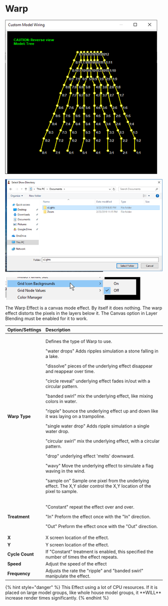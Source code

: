 # Warp

![Icon](../../.gitbook/assets/image%20%28301%29.png)

![Sequencer Grid](../../.gitbook/assets/image%20%28625%29.png)

![](../../.gitbook/assets/image%20%28150%29.png)

The Warp Effect is a canvas mode effect. By itself it does nothing. The warp effect distorts the pixels in the layers below it. The Canvas option in Layer Blending must be enabled for it to work.

<table>
  <thead>
    <tr>
      <th style="text-align:left">Option/Settings</th>
      <th style="text-align:left">Description</th>
    </tr>
  </thead>
  <tbody>
    <tr>
      <td style="text-align:left"><b>Warp Type</b>
      </td>
      <td style="text-align:left">
        <p>Defines the type of Warp to use.</p>
        <p></p>
        <p>&quot;water drops&quot; Adds ripples simulation a stone falling in a lake.</p>
        <p></p>
        <p>&quot;dissolve&quot; pieces of the underlying effect disappear and reappear
          over time.</p>
        <p></p>
        <p>&quot;circle reveal&quot; underlying effect fades in/out with a circular
          pattern.</p>
        <p></p>
        <p>&quot;banded swirl&quot; mix the underlying effect, like mixing colors
          in water.</p>
        <p></p>
        <p>&quot;ripple&quot; bounce the underlying effect up and down like it was
          laying on a trampoline.</p>
        <p></p>
        <p>&quot;single water drop&quot; Adds ripple simulation a single water drop.</p>
        <p></p>
        <p>&quot;circular swirl&quot; mix the underlying effect, with a circular
          pattern.</p>
        <p></p>
        <p>&quot;drop&quot; underlying effect &apos;melts&apos; downward.</p>
        <p></p>
        <p>&quot;wavy&quot; Move the underlying effect to simulate a flag waving
          in the wind.</p>
        <p></p>
        <p>&quot;sample on&quot; Sample one pixel from the underlying effect. The
          X,Y slider control the X,Y location of the pixel to sample.</p>
      </td>
    </tr>
    <tr>
      <td style="text-align:left"><b>Treatment</b>
      </td>
      <td style="text-align:left">
        <p>&quot;Constant&quot; repeat the effect over and over.</p>
        <p></p>
        <p>&quot;In&quot; Preform the effect once with the &quot;In&quot; direction.</p>
        <p></p>
        <p>&quot;Out&quot; Preform the effect once with the &quot;Out&quot; direction.</p>
      </td>
    </tr>
    <tr>
      <td style="text-align:left"><b>X</b>
      </td>
      <td style="text-align:left">X screen location of the effect.</td>
    </tr>
    <tr>
      <td style="text-align:left"><b>Y</b>
      </td>
      <td style="text-align:left">Y screen location of the effect.</td>
    </tr>
    <tr>
      <td style="text-align:left"><b>Cycle Count</b>
      </td>
      <td style="text-align:left">If &quot;Constant&quot; treatment is enabled, this specified the number
        of times the effect repeats.</td>
    </tr>
    <tr>
      <td style="text-align:left"><b>Speed</b>
      </td>
      <td style="text-align:left">Adjust the speed of the effect</td>
    </tr>
    <tr>
      <td style="text-align:left"><b>Frequency</b>
      </td>
      <td style="text-align:left">Adjusts the rate the &quot;ripple&quot; and &quot;banded swirl&quot; manipulate
        the effect.</td>
    </tr>
  </tbody>
</table>{% hint style="danger" %}
This Effect using a lot of CPU resources. If it is placed on large model groups, like whole house model groups, it **WILL** increase render times significantly.
{% endhint %}

